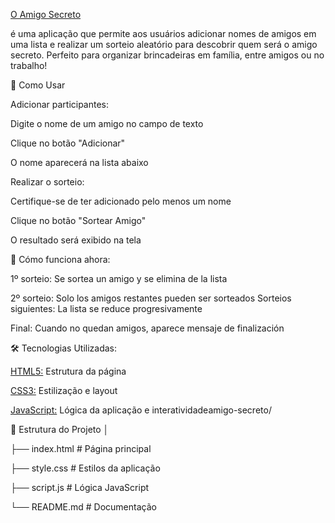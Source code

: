 [O Amigo Secreto ](https://img.shields.io/badge/Amigo-Secreto-brightgreen)

é uma aplicação que permite aos usuários adicionar nomes de amigos em uma lista e realizar um sorteio aleatório para descobrir quem será o amigo secreto.
Perfeito para organizar brincadeiras em família, entre amigos ou no trabalho!


🚀 Como Usar

Adicionar participantes:

Digite o nome de um amigo no campo de texto

Clique no botão "Adicionar"

O nome aparecerá na lista abaixo


Realizar o sorteio:

Certifique-se de ter adicionado pelo menos um nome

Clique no botão "Sortear Amigo"

O resultado será exibido na tela

🔄 Cómo funciona ahora:

1º sorteio: Se sortea un amigo y se elimina de la lista

2º sorteio: Solo los amigos restantes pueden ser sorteados
Sorteios siguientes: La lista se reduce progresivamente


Final: Cuando no quedan amigos, aparece mensaje de finalización

🛠️ Tecnologias Utilizadas:

[HTML5:](https://img.shields.io/badge/HTML5-orange) Estrutura da página

[CSS3:](https://img.shields.io/badge/CSS3-blue) Estilização e layout

[JavaScript:](https://img.shields.io/badge/JavaScript-ES6+-yellow) Lógica da aplicação e interatividadeamigo-secreto/

📁 Estrutura do Projeto
│

├── index.html          # Página principal

├── style.css          # Estilos da aplicação  

├── script.js          # Lógica JavaScript

└── README.md          # Documentação

          
